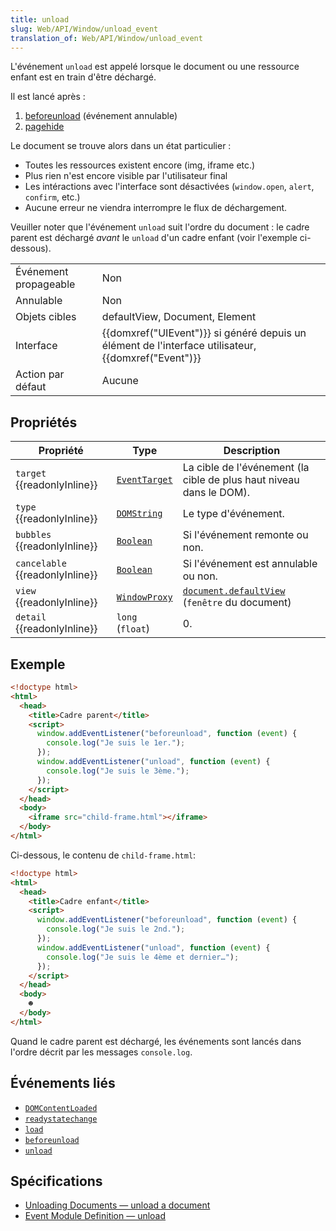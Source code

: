```yaml
---
title: unload
slug: Web/API/Window/unload_event
translation_of: Web/API/Window/unload_event
---
```


L'événement `unload` est appelé lorsque le document ou une ressource enfant est en train d'être déchargé.

Il est lancé après :

1. [beforeunload](/fr/docs/Mozilla_event_reference/beforeunload) (événement annulable)
2. [pagehide](/fr/docs/Mozilla_event_reference/pagehide)

Le document se trouve alors dans un état particulier&nbsp;:

- Toutes les ressources existent encore (img, iframe etc.)
- Plus rien n'est encore visible par l'utilisateur final
- Les intéractions avec l'interface sont désactivées (`window.open`, `alert`, `confirm`, etc.)
- Aucune erreur ne viendra interrompre le flux de déchargement.

Veuiller noter que l'événement `unload` suit l'ordre du document : le cadre parent est déchargé _avant_ le `unload` d'un cadre enfant (voir l'exemple ci-dessous).

<table class="properties">
  <tbody>
    <tr>
      <td>Événement propageable</td>
      <td>Non</td>
    </tr>
    <tr>
      <td>Annulable</td>
      <td>Non</td>
    </tr>
    <tr>
      <td>Objets cibles</td>
      <td>defaultView, Document, Element</td>
    </tr>
    <tr>
      <td>Interface</td>
      <td>
        {{domxref("UIEvent")}} si généré depuis un élément de l'interface
        utilisateur, {{domxref("Event")}}
      </td>
    </tr>
    <tr>
      <td>Action par défaut</td>
      <td>Aucune</td>
    </tr>
  </tbody>
</table>

## Propriétés

| Propriété                       | Type                                          | Description                                                                             |
| ------------------------------- | --------------------------------------------- | --------------------------------------------------------------------------------------- |
| `target` {{readonlyInline}}     | [`EventTarget`](/fr/docs/Web/API/EventTarget) | La cible de l'événement (la cible de plus haut niveau dans le DOM).                     |
| `type` {{readonlyInline}}       | [`DOMString`](/fr/docs/Web/API/DOMString)     | Le type d'événement.                                                                    |
| `bubbles` {{readonlyInline}}    | [`Boolean`](/fr/docs/Web/API/Boolean)         | Si l'événement remonte ou non.                                                          |
| `cancelable` {{readonlyInline}} | [`Boolean`](/fr/docs/Web/API/Boolean)         | Si l'événement est annulable ou non.                                                    |
| `view` {{readonlyInline}}       | [`WindowProxy`](/fr/docs/Web/API/WindowProxy) | [`document.defaultView`](/fr/docs/Web/API/Document/defaultView) (`fenêtre` du document) |
| `detail` {{readonlyInline}}     | `long` (`float`)                              | 0.                                                                                      |

## Exemple

```html
<!doctype html>
<html>
  <head>
    <title>Cadre parent</title>
    <script>
      window.addEventListener("beforeunload", function (event) {
        console.log("Je suis le 1er.");
      });
      window.addEventListener("unload", function (event) {
        console.log("Je suis le 3ème.");
      });
    </script>
  </head>
  <body>
    <iframe src="child-frame.html"></iframe>
  </body>
</html>
```

Ci-dessous, le contenu de `child-frame.html`:

```html
<!doctype html>
<html>
  <head>
    <title>Cadre enfant</title>
    <script>
      window.addEventListener("beforeunload", function (event) {
        console.log("Je suis le 2nd.");
      });
      window.addEventListener("unload", function (event) {
        console.log("Je suis le 4ème et dernier…");
      });
    </script>
  </head>
  <body>
    ☻
  </body>
</html>
```

Quand le cadre parent est déchargé, les événements sont lancés dans l'ordre décrit par les messages `console.log`.

## Événements liés

- [`DOMContentLoaded`](/fr/docs/Web/API/Document/DOMContentLoaded_event)
- [`readystatechange`](/fr/docs/Web/API/Document/readystatechange_event)
- [`load`](/fr//docs/Web/API/Window/load_event)
- [`beforeunload`](/fr/docs/Web/API/Window/beforeunload_event)
- [`unload`](/fr/docs/Web/API/Window/unload_event)

## Spécifications

- [Unloading Documents — unload a document](https://html.spec.whatwg.org/multipage/browsers.html#unloading-documents)
- [Event Module Definition — unload](http://www.w3.org/TR/DOM-Level-3-Events/#event-type-unload)
